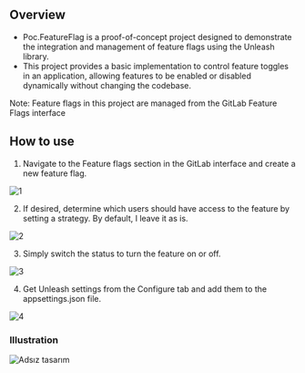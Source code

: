 ## Overview
- Poc.FeatureFlag is a proof-of-concept project designed to demonstrate the integration and management of feature flags using the Unleash library. 
- This project provides a basic implementation to control feature toggles in an application, allowing features to be enabled or disabled dynamically without changing the codebase.

Note: Feature flags in this project are managed from the GitLab Feature Flags interface


## How to use

1. Navigate to the Feature flags section in the GitLab interface and create a new feature flag.
   
![1](https://github.com/BekirK-C/Poc.FeatureFlag/assets/80921292/b05a5583-d481-4aca-878e-fc1f23371301)


2. If desired, determine which users should have access to the feature by setting a strategy. By default, I leave it as is.
   
![2](https://github.com/BekirK-C/Poc.FeatureFlag/assets/80921292/9e819d04-d600-47fd-a7a0-0aaf4951e06d)


3. Simply switch the status to turn the feature on or off.
   
![3](https://github.com/BekirK-C/Poc.FeatureFlag/assets/80921292/dd9a7265-b285-4d3b-ad46-7fb9be01207f)


4. Get Unleash settings from the Configure tab and add them to the appsettings.json file.
   
![4](https://github.com/BekirK-C/Poc.FeatureFlag/assets/80921292/4d461a9c-8455-4643-a098-e51a2f19449b)


### Illustration

![Adsız tasarım](https://github.com/BekirK-C/Poc.FeatureFlag/assets/80921292/325b3926-d812-49c6-a13d-82f12aa5017c)
